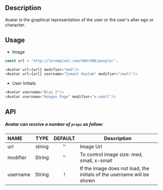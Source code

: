 
## Description

Avatar is the graphical representation of the user or the user's alter ego or character.

## Usage

* Image

```js
const url = 'http://lorempixel.com/400/400/people/';

<Avatar url={url} modifier="med"/>
<Avatar url={url} username="Ismael Haytam" modifier="small"/>
```

* User Initials

``` js
<Avatar username="Blaz 2"/>
<Avatar username="Kongan Page" modifier="x-small"/>
```

## API

##### Avatar can receive a number of `props` as follow:


| NAME   | TYPE | DEFAULT | Description |
| :---  | :---:  | :---: | ------- |
| url | string | '' |   Image Url |
| modifier | String | '' | To control image size: med, small, x-small |
| username | String | ! | If the image does not load, the initials of the username will be shown |

